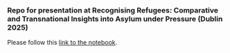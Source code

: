 ### Repo for presentation at Recognising Refugees: Comparative and Transnational Insights into Asylum under Pressure (Dublin 2025)

Please follow this [link to the notebook](https://github.com/Refugee-Law-Lab/under_pressure/blob/main/example.ipynb).